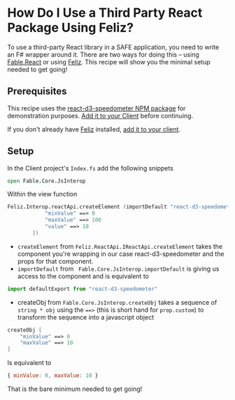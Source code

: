 # How Do I Use a Third Party React Package Using Feliz?

To use a third-party React library in a SAFE application, you need to write an F# wrapper around it. There are two ways for doing this – using [Fable.React](https://www.nuget.org/packages/Fable.React/) or using [Feliz](https://zaid-ajaj.github.io/Feliz/).
This recipe will show you the minimal setup needed to get going!

## Prerequisites

This recipe uses the [react-d3-speedometer NPM package](https://www.npmjs.com/package/react-d3-speedometer) for demonstration purposes. [Add it to your Client](../../package-management/add-npm-package-to-client) before continuing.

If you don't already have [Feliz](https://www.nuget.org/packages/Feliz/) installed, [add it to your client](../../ui/add-feliz).

## Setup

In the Client project's `Index.fs` add the following snippets

```fsharp
open Fable.Core.JsInterop
```

 Within the view function 
```fsharp 
Feliz.Interop.reactApi.createElement (importDefault "react-d3-speedometer", createObj [
            "minValue" ==> 0
            "maxValue" ==> 100
            "value" ==> 10
        ])
```

- `createElement` from `Feliz.ReactApi.IReactApi.createElement` takes the component you're wrapping in our case react-d3-speedometer and the props for that component.
- `importDefault` from ` Fable.Core.JsInterop.importDefault` is giving us access to the component and is equivalent to 
```javascript 
import defaultExport from "react-d3-speedometer"
```
- createObj from `Fable.Core.JsInterop.createObj` takes a sequence of `string * obj` using the `==>` (this is short hand for `prop.custom`) to transform the sequence into a javascript object 
```fsharp
createObj [
    "minValue" ==> 0
    "maxValue" ==> 10
]
```
Is equivalent to 
```javascript 
{ minValue: 0, maxValue: 10 }
```

That is the bare minimum needed to get going!